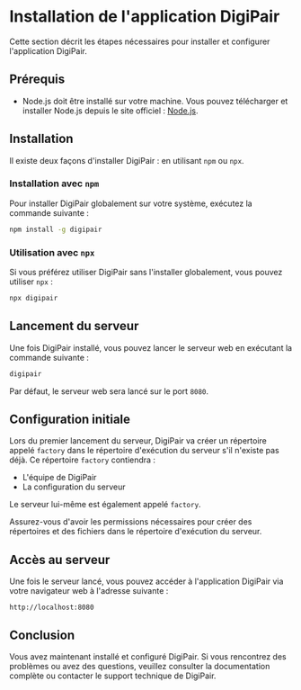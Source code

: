 # Installation de l'application DigiPair

Cette section décrit les étapes nécessaires pour installer et configurer l'application DigiPair.

## Prérequis

- Node.js doit être installé sur votre machine. Vous pouvez télécharger et installer Node.js depuis le site officiel : [Node.js](https://nodejs.org/).

## Installation

Il existe deux façons d'installer DigiPair : en utilisant `npm` ou `npx`.

### Installation avec `npm`

Pour installer DigiPair globalement sur votre système, exécutez la commande suivante :

```sh
npm install -g digipair
```

### Utilisation avec `npx`

Si vous préférez utiliser DigiPair sans l'installer globalement, vous pouvez utiliser `npx` :

```sh
npx digipair
```

## Lancement du serveur

Une fois DigiPair installé, vous pouvez lancer le serveur web en exécutant la commande suivante :

```sh
digipair
```

Par défaut, le serveur web sera lancé sur le port `8080`.

## Configuration initiale

Lors du premier lancement du serveur, DigiPair va créer un répertoire appelé `factory` dans le répertoire d'exécution du serveur s'il n'existe pas déjà. Ce répertoire `factory` contiendra :

- L'équipe de DigiPair
- La configuration du serveur

Le serveur lui-même est également appelé `factory`.

Assurez-vous d'avoir les permissions nécessaires pour créer des répertoires et des fichiers dans le répertoire d'exécution du serveur.

## Accès au serveur

Une fois le serveur lancé, vous pouvez accéder à l'application DigiPair via votre navigateur web à l'adresse suivante :

```
http://localhost:8080
```

## Conclusion

Vous avez maintenant installé et configuré DigiPair. Si vous rencontrez des problèmes ou avez des questions, veuillez consulter la documentation complète ou contacter le support technique de DigiPair.